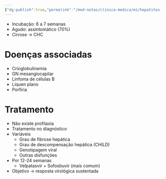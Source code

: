 ```yaml
---
{"dg-publish":true,"permalink":"/med-notas/clinica-medica/mi/hepatites-virais/hepatite-c/"}
---
```


- Incubação: 6 a 7 semanas
- Agudo: assintomático (70%)
- Cirrose -> CHC

# Doenças associadas
- Crioglobulinemia
- GN mesangiocapilar
- Linfoma de células B
- Líquen plano
- Porfiria

# Tratamento
- Não existe profilaxia
- Tratamento no diagnóstico
- Variáveis
	- Grau de fibrose hepática
	- Grau de descompensação hepática (CHILD)
	- Genotipagem viral
	- Outras disfunções
- Por 12-24 semanas
	- Velpatasvir + Sofosbuvir (mais comum)
- Objetivo -> resposta virológica sustentada